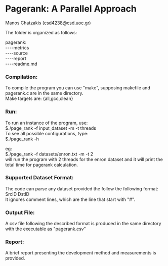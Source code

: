 # Pagerank: A Parallel Approach
Manos Chatzakis (csd4238@csd.uoc.gr)

The folder is organized as follows:

pagerank:   
----metrics \
----source \
----report \
----readme.md

### Compilation:
To compile the program you can use "make", supposing makefile and pagerank.c are in the same directory.\
Make targets are: {all,gcc,clean}

### Run:
To run an instance of the program, use: \
$./page_rank -f input_dataset -m -t threads \
To see all possible configurations, type:\
$./page_rank -h

eg: \
$./page_rank -f datasets/enron.txt -m -t 2 \
will run the program with 2 threads for the enron dataset and it will print the total time for pagerank calculation.

### Supported Dataset Format:
The code can parse any dataset provided the follow the following format: \
SrcID DstID \
It ignores comment lines, which are the line that start with "#".

### Output File:
A csv file following the described format is produced in the same directory with the executable as "pagerank.csv"

### Report:
A brief report presenting the development method and measurements is provided.